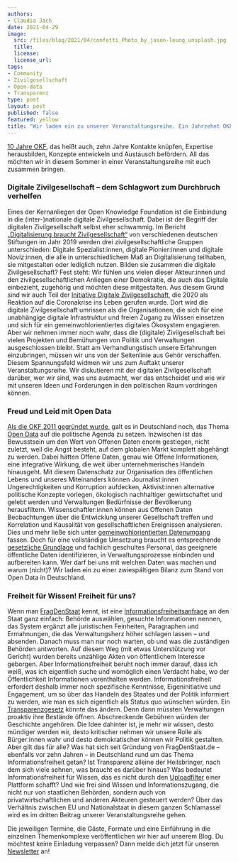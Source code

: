 ```yaml
---
authors:
- Claudia Jach
date: 2021-04-29
image:
  src: /files/blog/2021/04/confetti_Photo_by_jason-leung_unsplash.jpg
  title:
  license:
  license_url:
tags:
- Community
- Zivilgesellschaft
- Open-data
- Transparenz
type: post
layout: post
published: false
featured: yellow
title: "Wir laden ein zu unserer Veranstaltungsreihe. Ein Jahrzehnt OKF – Kritik, Politik und Aktivismus"
---
```

[10 Jahre OKF](https://okfn.de/anniversary/), das heißt auch, zehn Jahre Kontakte knüpfen, Expertise herausbilden, Konzepte entwickeln und Austausch befördern. All das möchten wir in diesem Sommer in einer Veranstaltungsreihe mit euch zusammen bringen. 

### Digitale Zivilgesellschaft – dem Schlagwort zum Durchbruch verhelfen

Eines der Kernanliegen der Open Knowledge Foundation ist die Einbindung in die (inter-)nationale digitale Zivilgesellschaft. Dabei ist der Begriff der digitalen Zivilgesellschaft selbst eher schwammig. Im Bericht [„Digitalisierung braucht Zivilgesellschaft“](https://www.stiftung-nv.de/de/publikation/digitalisierung-braucht-zivilgesellschaft) von verschiedenen deutschen Stiftungen im Jahr 2019 werden drei zivilgesellschaftliche Gruppen unterschieden: Digitale Spezialist:innen, digitale Pionier:innen und digitale Noviz:innen, die alle in unterschiedlichem Maß an Digitalisierung teilhaben, sie mitgestalten oder lediglich nutzen. Bilden sie zusammen die digitale Zivilgesellschaft? Fest steht: Wir fühlen uns vielen dieser Akteur:innen und den zivilgesellschaftlichen Anliegen einer Demokratie, die auch das Digitale einbezieht, zugehörig und möchten diese mitgestalten. Aus diesem Grund sind wir auch Teil der [Initiative Digitale Zivilgesellschaft](https://digitalezivilgesellschaft.org/), die 2020 als Reaktion auf die Coronakrise ins Leben gerufen wurde. Dort wird die digitale Zivilgesellschaft umrissen als die Organisationen, die sich für eine unabhängige digitale Infrastruktur und freien Zugang zu Wissen einsetzen und sich für ein gemeinwohlorientiertes digitales Ökosystem engagieren. Aber wir nehmen immer noch wahr, dass die (digitale) Zivilgesellschaft bei vielen Projekten und Bemühungen von Politik und Verwaltungen ausgeschlossen bleibt. Statt am Verhandlungstisch unsere Erfahrungen einzubringen, müssen wir uns von der Seitenlinie aus Gehör verschaffen. Diesem Spannungsfeld widmen wir uns zum Auftakt unserer Veranstaltungsreihe. Wir diskutieren mit der digitalen Zivilgesellschaft darüber, wer wir sind, was uns ausmacht, wer das entscheidet und wie wir mit unseren Ideen und Forderungen in den politischen Raum vordringen können.

### Freud und Leid mit Open Data

[Als die OKF 2011 gegründet wurde](https://okfn.de/blog/2021/02/okf-10jahre-interview-dd/), galt es in Deutschland noch, das Thema [Open Data](https://okfn.de/themen/open_data/) auf die politische Agenda zu setzen. Inzwischen ist das Bewusstsein um den Wert von Offenen Daten enorm gestiegen, nicht zuletzt, weil die Angst besteht, auf dem globalen Markt komplett abgehängt zu werden. Dabei hätten Offene Daten, genau wie Offene Informationen, eine integrative Wirkung, die weit über unternehmerisches Handeln hinausgeht. Mit diesem Datenschatz zur Organisation des öffentlichen Lebens und unseres Miteinanders können Journalist:innen Ungerechtigkeiten und Korruption aufdecken, Aktivist:innen alternative politische Konzepte vorlegen, ökologisch nachhaltiger gewirtschaftet und gelebt werden und Verwaltungen Bedürfnisse der Bevölkerung herausfiltern. Wissenschaftler:innen können aus Offenen Daten Beobachtungen über die Entwicklung unserer Gesellschaft treffen und Korrelation und Kausalität von gesellschaftlichen Ereignissen analysieren. Dies und mehr ließe sich unter [gemeinwohlorientierten Datenumgang](https://okfn.de/blog/2020/03/datenpolitik-gesellschaftspolitik/) fassen. Doch für eine vollständige Umsetzung braucht es entsprechende [gesetzliche Grundlage](https://netzpolitik.org/2021/2-open-data-gesetz-die-groesste-chance-wurde-nicht-ergriffen/) und fachlich geschultes Personal, das geeignete öffentliche Daten identifizieren, in Verwaltungsprozesse einbinden und aufbereiten kann. Wer darf bei uns mit welchen Daten was machen und warum (nicht)? Wir laden ein zu einer zwiespältigen Bilanz zum Stand von Open Data in Deutschland.

### Freiheit für Wissen! Freiheit für uns?

Wenn man [FragDenStaat](https://fragdenstaat.de/) kennt, ist eine [Informationsfreiheitsanfrage](https://fragdenstaat.de/info/informationsfreiheit/einfuehrung/) an den Staat ganz einfach: Behörde auswählen, gesuchte Informationen nennen, das System ergänzt alle juristischen Feinheiten, Paragraphen und Ermahnungen, die das Verwaltungsherz höher schlagen lassen – und absenden. Danach muss man nur noch warten, ob und was die zuständigen Behörden antworten. Auf diesem Weg (mit etwas Unterstützung vor Gericht) wurden bereits unzählige Akten von öffentlichem Interesse geborgen. Aber Informationsfreiheit beruht noch immer darauf, dass ich weiß, was ich eigentlich suche und womöglich einen Verdacht habe, wo der Öffentlichkeit Informationen vorenthalten werden. Informationsfreiheit erfordert deshalb immer noch spezifische Kenntnisse, Eigeninitiative und Engagement, um so über das Handeln des Staates und der Politik informiert zu werden, wie man es sich eigentlich als Status quo wünschen würden. Ein [Transparenzgesetz](https://okfn.de/blog/2021/03/okf-digitalpolitische-forderungen/) könnte das ändern. Denn dann müssten Verwaltungen proaktiv ihre Bestände öffnen. Abschreckende Gebühren würden der Geschichte angehören. Die Idee dahinter ist, je mehr wir wissen, desto mündiger werden wir, desto kritischer nehmen wir unsere Rolle als Bürger:innen wahr und desto demokratischer können wir Politik gestalten. Aber gilt das für alle? Was hat sich seit Gründung von FragDenStaat.de – ebenfalls vor zehn Jahren – in Deutschland rund um das Thema Informationsfreiheit getan? Ist Transparenz alleine der Heilsbringer, nach dem sich viele sehnen, was braucht es darüber hinaus? Was bedeutet Informationsfreiheit für Wissen, das es nicht durch den [Uploadfilter](https://www.deutschlandfunkkultur.de/uploadfilter-vs-zivilgesellschaft-wenn-algorithmen-ueber.1005.de.html?dram:article_id=493836) einer Plattform schafft? Und wie frei sind Wissen und Informationszugang, die nicht nur von staatlichen Behörden, sondern auch von privatwirtschaftlichen und anderen Akteuren gesteuert werden? Über das Verhältnis zwischen EU und Nationalstaat in diesem ganzen Schlamassel wird es im dritten Beitrag unserer Veranstaltungsreihe gehen.

Die jeweiligen Termine, die Gäste, Formate und eine Einführung in die einzelnen Themenkomplexe veröffentlichen wir hier auf unserem Blog. Du möchtest keine Einladung verpassen? Dann melde dich jetzt für unseren [Newsletter](https://okfn.de/) an!
